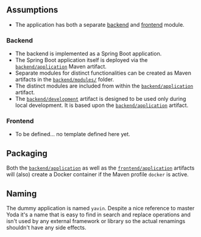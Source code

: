 ## Assumptions

- The application has both a separate [backend](backend/) and [frontend](frontend/) module.

### Backend

- The backend is implemented as a Spring Boot application.
- The Spring Boot application itself is deployed via the [`backend/application`](backend/application/) Maven artifact.
- Separate modules for distinct functionalities can be created as Maven artifacts in the [`backend/modules/`](backend/modules/) folder.
- The distinct modules are included from within the [`backend/application`](backend/application/) artifact.
- The [`backend/development`](backend/development/) artifact is designed to be used only during local development. It is based upon the [`backend/application`](backend/application/) artifact.

### Frontend

- To be defined... no template defined here yet.

## Packaging

Both the [`backend/application`](backend/application/) as well as the [`frontend/application`](frontend/application/) artifacts will (also) create a Docker container if the Maven profile `docker` is active.

## Naming

The dummy application is named `yavin`. Despite a nice reference to master Yoda it's a name that is easy to find in search and replace operations and isn't used by any external framework or library so the actual renamings shouldn't have any side effects.
